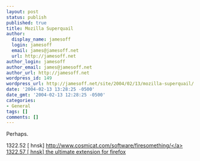 ```yaml
---
layout: post
status: publish
published: true
title: Mozilla Superquail
author:
  display_name: jamesoff
  login: jamesoff
  email: james@jamesoff.net
  url: http://jamesoff.net
author_login: jamesoff
author_email: james@jamesoff.net
author_url: http://jamesoff.net
wordpress_id: 149
wordpress_url: http://jamesoff.net/site/2004/02/13/mozilla-superquail/
date: '2004-02-13 13:28:25 -0500'
date_gmt: '2004-02-13 12:28:25 -0500'
categories:
- General
tags: []
comments: []
---
```

<p>Perhaps.</p>
<p>1322.52 [      hnsk] <a href="http:&#47;&#47;www.cosmicat.com&#47;software&#47;firesomething&#47;">http:&#47;&#47;www.cosmicat.com&#47;software&#47;firesomething&#47;<&#47;a><br />
1322.57 [      hnsk] the ultimate extension for firefox</p>
